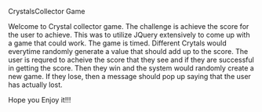 CrystalsCollector Game

Welcome to Crystal collector game. The challenge is achieve the score for the user to achieve. This was to utilize JQuery extensively to come up with a game that could work. 
The game is timed. Different Crytals would everytime randomly generate a value that should add up to the score. The user is requred to acheive the score that they see and if they are successful in getting the score. Then they win and the system would randomly create a new game. If they lose, then a message should pop up saying that the user has actually lost. 

Hope you Enjoy it!!!



